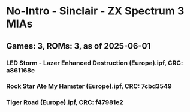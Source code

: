 # No-Intro - Sinclair - ZX Spectrum 3 MIAs
## Games: 3, ROMs: 3, as of 2025-06-01

### LED Storm - Lazer Enhanced Destruction (Europe).ipf, CRC: a861168e
### Rock Star Ate My Hamster (Europe).ipf, CRC: 7cbd3549
### Tiger Road (Europe).ipf, CRC: f47981e2
